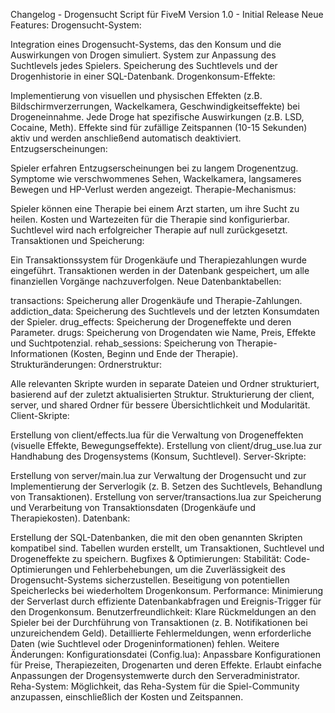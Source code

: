 Changelog - Drogensucht Script für FiveM
Version 1.0 - Initial Release
Neue Features:
Drogensucht-System:

Integration eines Drogensucht-Systems, das den Konsum und die Auswirkungen von Drogen simuliert.
System zur Anpassung des Suchtlevels jedes Spielers.
Speicherung des Suchtlevels und der Drogenhistorie in einer SQL-Datenbank.
Drogenkonsum-Effekte:

Implementierung von visuellen und physischen Effekten (z.B. Bildschirmverzerrungen, Wackelkamera, Geschwindigkeitseffekte) bei Drogeneinnahme.
Jede Droge hat spezifische Auswirkungen (z.B. LSD, Cocaine, Meth).
Effekte sind für zufällige Zeitspannen (10-15 Sekunden) aktiv und werden anschließend automatisch deaktiviert.
Entzugserscheinungen:

Spieler erfahren Entzugserscheinungen bei zu langem Drogenentzug.
Symptome wie verschwommenes Sehen, Wackelkamera, langsameres Bewegen und HP-Verlust werden angezeigt.
Therapie-Mechanismus:

Spieler können eine Therapie bei einem Arzt starten, um ihre Sucht zu heilen.
Kosten und Wartezeiten für die Therapie sind konfigurierbar.
Suchtlevel wird nach erfolgreicher Therapie auf null zurückgesetzt.
Transaktionen und Speicherung:

Ein Transaktionssystem für Drogenkäufe und Therapiezahlungen wurde eingeführt.
Transaktionen werden in der Datenbank gespeichert, um alle finanziellen Vorgänge nachzuverfolgen.
Neue Datenbanktabellen:

transactions: Speicherung aller Drogenkäufe und Therapie-Zahlungen.
addiction_data: Speicherung des Suchtlevels und der letzten Konsumdaten der Spieler.
drug_effects: Speicherung der Drogeneffekte und deren Parameter.
drugs: Speicherung von Drogendaten wie Name, Preis, Effekte und Suchtpotenzial.
rehab_sessions: Speicherung von Therapie-Informationen (Kosten, Beginn und Ende der Therapie).
Strukturänderungen:
Ordnerstruktur:

Alle relevanten Skripte wurden in separate Dateien und Ordner strukturiert, basierend auf der zuletzt aktualisierten Struktur.
Strukturierung der client, server, und shared Ordner für bessere Übersichtlichkeit und Modularität.
Client-Skripte:

Erstellung von client/effects.lua für die Verwaltung von Drogeneffekten (visuelle Effekte, Bewegungseffekte).
Erstellung von client/drug_use.lua zur Handhabung des Drogensystems (Konsum, Suchtlevel).
Server-Skripte:

Erstellung von server/main.lua zur Verwaltung der Drogensucht und zur Implementierung der Serverlogik (z. B. Setzen des Suchtlevels, Behandlung von Transaktionen).
Erstellung von server/transactions.lua zur Speicherung und Verarbeitung von Transaktionsdaten (Drogenkäufe und Therapiekosten).
Datenbank:

Erstellung der SQL-Datenbanken, die mit den oben genannten Skripten kompatibel sind.
Tabellen wurden erstellt, um Transaktionen, Suchtlevel und Drogeneffekte zu speichern.
Bugfixes & Optimierungen:
Stabilität:
Code-Optimierungen und Fehlerbehebungen, um die Zuverlässigkeit des Drogensucht-Systems sicherzustellen.
Beseitigung von potentiellen Speicherlecks bei wiederholtem Drogenkonsum.
Performance:
Minimierung der Serverlast durch effiziente Datenbankabfragen und Ereignis-Trigger für den Drogenkonsum.
Benutzerfreundlichkeit:
Klare Rückmeldungen an den Spieler bei der Durchführung von Transaktionen (z. B. Notifikationen bei unzureichendem Geld).
Detaillierte Fehlermeldungen, wenn erforderliche Daten (wie Suchtlevel oder Drogeninformationen) fehlen.
Weitere Änderungen:
Konfigurationsdatei (Config.lua):
Anpassbare Konfigurationen für Preise, Therapiezeiten, Drogenarten und deren Effekte.
Erlaubt einfache Anpassungen der Drogensystemwerte durch den Serveradministrator.
Reha-System:
Möglichkeit, das Reha-System für die Spiel-Community anzupassen, einschließlich der Kosten und Zeitspannen.